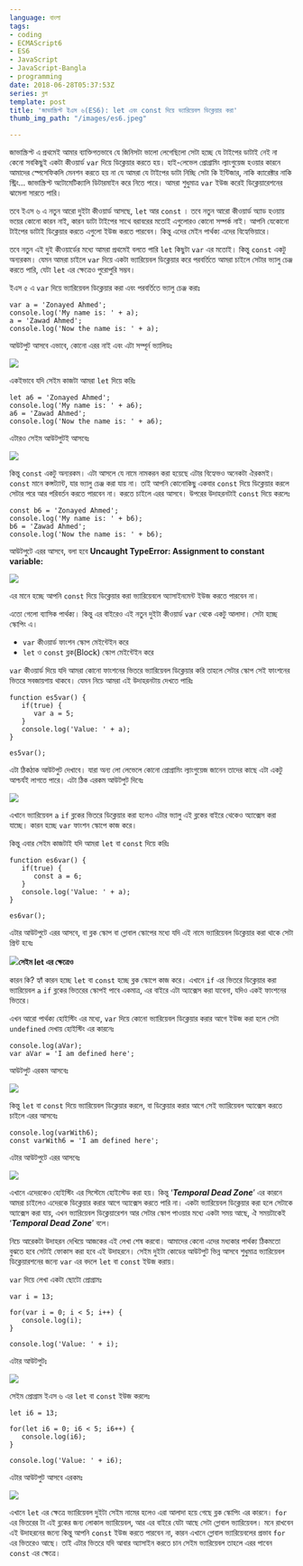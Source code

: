 ```yaml
---
language: বাংলা
tags:
- coding
- ECMAScript6
- ES6
- JavaScript
- JavaScript-Bangla
- programming
date: 2018-06-28T05:37:53Z
series: ব্লগ
template: post
title: 'জাভাস্ক্রিপ্ট ইএস ৬(ES6): let এবং const দিয়ে ভ্যারিয়েবল ডিক্লেয়ার করা'
thumb_img_path: "/images/es6.jpeg"

---
```

জাভাস্ক্রিপ্ট এ প্রথমেই আমার ব্যাক্তিগতভাবে যে জিনিসটা ভালো লেগেছিলো সেটা হচ্ছে যে টাইপের ডাটাই নেই না কেনো সবকিছুই একটা কীওয়ার্ড `var` দিয়ে ডিক্লেয়ার করতে হয়। হাই-লেভেল প্রোগ্রামিং ল্যাংগুয়েজ হওয়ার কারনে আমাদের স্পেসেফিকলি মেনশন করতে হয় না যে আমরা যে টাইপের ডাটা নিচ্ছি সেটা কি ইন্টিজার, নাকি ক্যারেক্টার নাকি স্ট্রিং… জাভাস্ক্রিপ্ট অটোমেটিক্যালি ডিটারমাইন করে নিতে পারে। আমরা শুধুমাত্র `var` ইউজ করেই ডিক্লেয়ারেশনের ঝামেলা সারতে পারি।

তবে ইএস ৬ এ নতুন আরো দুইটা কীওয়ার্ড আসছে, `let` আর `const` । তবে নতুন আরো কীওয়ার্ড অ্যাড হওয়ায় ভয়ের কোনো কারন নাই, কারন ডাটা টাইপের সাথে বরাবরের মতোই এগুলোরও কোনো সম্পর্ক নাই। আপনি যেকোনো টাইপের ডাটাই ডিক্লেয়ার করতে এগুলো ইউজ করতে পারবেন। কিন্তু এদের মেইন পার্থক্য এদের বিহ্যেভিয়ারে।

তবে নতুন এই দুই কীওয়ার্ডের মধ্যে আমরা প্রথমেই বলতে পারি `let` কিছুটা `var` এর মতোই। কিন্তু `const` একটু অন্যরকম। যেমন আমরা চাইলে `var` দিয়ে একটা ভ্যারিয়েবল ডিক্লেয়ার করে পরবর্তিতে আমরা চাইলে সেটার ভ্যালু চেঞ্জ করতে পারি, যেটা `let` এর ক্ষেত্রেও পুরোপুরি সম্ভব।

ইএস ৫ এ `var` দিয়ে ভ্যারিয়েবল ডিক্লেয়ার করা এবং পরবর্তিতে ভ্যালু চেঞ্জ করাঃ

    var a = 'Zonayed Ahmed';
    console.log('My name is: ' + a);
    a = 'Zawad Ahmed';
    console.log('Now the name is: ' + a);

আউটপুট আসবে এভাবে, কোনো এরর নাই এবং এটা সম্পূর্ন ভ্যালিডঃ

![](https://cdn-images-1.medium.com/max/800/1*OQFi65LP8TEECb8wKn75WA.png)

একইভাবে যদি সেইম কাজটা আমরা `let` দিয়ে করিঃ

    let a6 = 'Zonayed Ahmed';
    console.log('My name is: ' + a6);
    a6 = 'Zawad Ahmed';
    console.log('Now the name is: ' + a6);

এটারও সেইম আউটপুটই আসবেঃ

![](https://cdn-images-1.medium.com/max/800/1*6sk1mleG8lq6XMRu74F_kg.png)

কিন্তু `const` একটু অন্যরকম। এটা আসলে যে নামে নামকরন করা হয়েছে এটার বিহ্যেভও অনেকটা ঐরকমই। `const` মানে কন্সট্যান্ট, যার ভ্যালু চেঞ্জ করা যায় না। তাই আপনি কোনোকিছু একবার `const` দিয়ে ডিক্লেয়ার করলে সেটার পরে আর পরিবর্তন করতে পারবেন না। করতে চাইলে এরর আসবে। উপরের উদাহরনটাই `const` দিয়ে করলেঃ

    const b6 = 'Zonayed Ahmed';
    console.log('My name is: ' + b6);
    b6 = 'Zawad Ahmed';
    console.log('Now the name is: ' + b6);

আউটপুটে এরর আসবে, বলা হবে **Uncaught TypeError: Assignment to constant variable:**

![](https://cdn-images-1.medium.com/max/800/1*IPz4AgKATRd5-PRDFrmfvg.png)

এর মানে হচ্ছে আপনি `const` দিয়ে ডিক্লেয়ার করা ভ্যারিয়েবলে অ্যাসাইনমেন্ট ইউজ করতে পারবেন না।

এতো গেলো ব্যাসিক পার্থক্য। কিন্তু এর বাইরেও এই নতুন দুইটা কীওয়ার্ড `var` থেকে একটু আলাদা। সেটা হচ্ছে স্কোপিং এ।

* `var` কীওয়ার্ড ফাংশন স্কোপ মেইন্টেইন করে
* `let` ও `const` ব্লক(Block) স্কোপ মেইন্টেইন করে

`var` কীওয়ার্ড দিয়ে যদি আমরা কোনো ফাংশনের ভিতরে ভ্যারিয়েবল ডিক্লেয়ার করি তাহলে সেটার স্কোপ সেই ফাংশনের ভিতরে সবজায়গায় থাকবে। যেমন নিচে আমরা এই উদাহরনটায় দেখতে পারিঃ

    function es5var() {
       if(true) {
          var a = 5;
       }
       console.log('Value: ' + a);
    }
    
    es5var();

এটা ঠিকঠাক আউটপুট দেখাবে। যারা অন্য লো লেভেলে কোনো প্রোগ্রামিং ল্যাংগুয়েজ জানেন তাদের কাছে এটা একটু আশ্চর্যই লাগতে পারে। এটা ঠিক এরকম আউটপুট দিবেঃ

![](https://cdn-images-1.medium.com/max/800/1*Cb5A4eUfLDxk0FsIgEGvSA.png)

এখানে ভ্যারিয়েবল `a` `if` ব্লকের ভিতরে ডিক্লেয়ার করা হলেও এটার ভ্যালু এই ব্লকের বাইরে থেকেও অ্যাক্সেস করা যাচ্ছে। কারন হচ্ছে `var` ফাংশন স্কোপে কাজ করে।

কিন্তু এবার সেইম কাজটাই যদি আমরা `let` বা `const` দিয়ে করিঃ

    function es6var() {
       if(true) {
          const a = 6;
       }
       console.log('Value: ' + a);
    }
    
    es6var();

এটার আউটপুটে এরর আসবে, বা ব্লক স্কোপ বা গ্লোবাল স্কোপের মধ্যে যদি এই নামে ভ্যারিয়েবল ডিক্লেয়ার করা থাকে সেটা প্রিন্ট হবেঃ

![](https://cdn-images-1.medium.com/max/800/1*Y7C6VRP8vIgeomAGzhjk3w.png)**সেইম let এর ক্ষেত্রেও**

কারন কি? হ্যাঁ কারন হচ্ছে `let` বা `const` হচ্ছে ব্লক স্কোপে কাজ করে। এখানে `if` এর ভিতরে ডিক্লেয়ার করা ভ্যারিয়েবল `a` `if` ব্লকের ভিতরের স্কোপই পাবে একমাত্র, এর বাইরে এটা অ্যাক্সেস করা যাবেনা, যদিও একই ফাংশনের ভিতরে।

এখন আরো পার্থক্য হোইস্টিং এর মধ্যে, `var` দিয়ে কোনো ভ্যারিয়েবল ডিক্লেয়ার করার আগে ইউজ করা হলে সেটা `undefined` দেখায় হোইস্টিং এর কারনেঃ

    console.log(aVar);
    var aVar = 'I am defined here';

আউটপুট এরকম আসবেঃ

![](https://cdn-images-1.medium.com/max/800/1*AJ1krB3iXrhPLrdMGximQg.png)

কিন্তু `let` বা `const` দিয়ে ভ্যারিয়েবল ডিক্লেয়ার করলে, বা ডিক্লেয়ার করার আগে সেই ভ্যারিয়েবল অ্যাক্সেস করতে চাইলে এরর আসবেঃ

    console.log(varWith6);
    const varWith6 = 'I am defined here';

এটার আউটপুটে এরর আসবেঃ

![](https://cdn-images-1.medium.com/max/800/1*VFLQMFKMKgGgJ2tdg7XIig.png)

এখানে এদেরকেও হোইস্টিং এর সিস্টেমে হোইস্টেড করা হয়। কিন্তু ‘**_Temporal Dead Zone_**’ এর কারনে আমরা চাইলেও এদেরকে ডিক্লেয়ার করার আগে অ্যাক্সেস করতে পারি না। একটা ভ্যারিয়েবল ডিক্লেয়ার করা হলে সেটাকে অ্যাক্সেস করা যায়, এখন ভ্যারিয়েবল ডিক্লেয়ারেশন আর সেটার স্কোপ পাওয়ার মধ্যে একটা সময় আছে, ঐ সময়টাকেই ‘**_Temporal Dead Zone_**’ বলে।

নিচে আরেকটা উদাহরন দেখিয়ে আজকের এই লেখা শেষ করবো। আমাদের কেনো এদের মধ্যকার পার্থক্য ঠিকমতো বুঝতে হবে সেটাই ফোকাস করা হবে এই উদাহরনে। সেইম দুইটা কোডের আউটপুট ভিন্ন আসবে শুধুমাত্র ভ্যারিয়েবল ডিক্লেয়ারশনের জন্যে `var` এর বদলে `let` বা `const` ইউজ করায়।

`var` দিয়ে লেখা একটা ছোটো প্রোগ্রামঃ

    var i = 13;
    
    for(var i = 0; i < 5; i++) {
       console.log(i);
    }
    
    console.log('Value: ' + i);

এটার আউটপুটঃ

![](https://cdn-images-1.medium.com/max/800/1*IouGd7XpN6VubhdRU5KeFw.png)

সেইম প্রোগ্রাম ইএস ৬ এর `let` বা `const` ইউজ করলেঃ

    let i6 = 13;
    
    for(let i6 = 0; i6 < 5; i6++) {
       console.log(i6);
    }
    
    console.log('Value: ' + i6);

এটার আউটপুট আসবে এরকমঃ

![](https://cdn-images-1.medium.com/max/800/1*7mTaqmXKSOSo5bZbtkWIlg.png)

এখানে `let` এর ক্ষেত্রে ভ্যারিয়েবল দুইটা সেইম নামের হলেও এরা আলাদা হয়ে গেছে ব্লক স্কোপিং এর কারনে। `for` এর ভিতরের টা এই ব্লকের জন্য লোকাল ভ্যারিয়েবল, আর এর বাইরে যেটা আছে সেটা গ্লোবাল ভ্যারিয়েবল। মনে রাখবেন এই উদাহরনের জন্যে কিন্তু আপনি `const` ইউজ করতে পারবেন না, কারন এখানে গ্লোবাল ভ্যারিয়েবলের প্রভাব `for` এর ভিতরেও আছে। তাই এটার ভিতরে যদি আবার অ্যাসাইন করতে চান সেইম ভ্যারিয়েবল তাহলে এরর পাবেন `const` এর ক্ষেত্রে।
